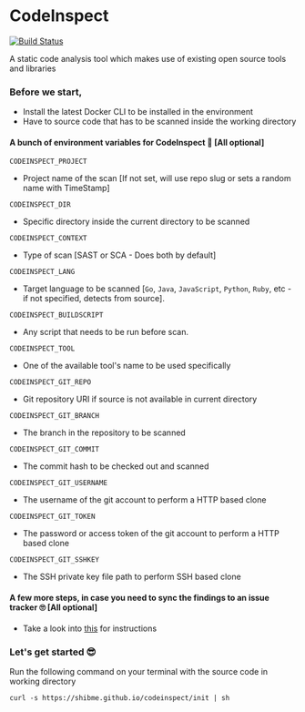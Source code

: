 # CodeInspect
[![Build Status](https://gitlab.com/shibme/codeinspect/badges/master/pipeline.svg)](https://gitlab.com/shibme/codeinspect/pipelines)

A static code analysis tool which makes use of existing open source tools and libraries

### Before we start,
- Install the latest Docker CLI to be installed in the environment
- Have to source code that has to be scanned inside the working directory

#### A bunch of environment variables for CodeInspect 🤷 [All optional]
`CODEINSPECT_PROJECT`
- Project name of the scan [If not set, will use repo slug or sets a random name with TimeStamp]

`CODEINSPECT_DIR`
- Specific directory inside the current directory to be scanned

`CODEINSPECT_CONTEXT`
- Type of scan [SAST or SCA - Does both by default]

`CODEINSPECT_LANG`
- Target language to be scanned [`Go`, `Java`, `JavaScript`, `Python`, `Ruby`, etc - if not specified, detects from source].

`CODEINSPECT_BUILDSCRIPT`
- Any script that needs to be run before scan.

`CODEINSPECT_TOOL`
- One of the available tool's name to be used specifically

`CODEINSPECT_GIT_REPO`
- Git repository URI if source is not available in current directory

`CODEINSPECT_GIT_BRANCH`
- The branch in the repository to be scanned

`CODEINSPECT_GIT_COMMIT`
- The commit hash to be checked out and scanned

`CODEINSPECT_GIT_USERNAME`
- The username of the git account to perform a HTTP based clone

`CODEINSPECT_GIT_TOKEN`
- The password or access token of the git account to perform a HTTP based clone

`CODEINSPECT_GIT_SSHKEY`
- The SSH private key file path to perform SSH based clone
 
#### A few more steps, in case you need to sync the findings to an issue tracker 🙄 [All optional]
- Take a look into [this](https://gitlab.com/shibme/steward/-/blob/master/README.md#configuration-for-consumers) for instructions

### Let's get started 😎
Run the following command on your terminal with the source code in working directory
```
curl -s https://shibme.github.io/codeinspect/init | sh
```